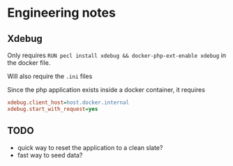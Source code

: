 # Engineering notes

## Xdebug

Only requires `RUN pecl install xdebug && docker-php-ext-enable xdebug` in the docker file.

Will also require the `.ini` files

Since the php application exists inside a docker container, it requires

```ini
xdebug.client_host=host.docker.internal
xdebug.start_with_request=yes
```

## TODO

- quick way to reset the application to a clean slate?
- fast way to seed data?
